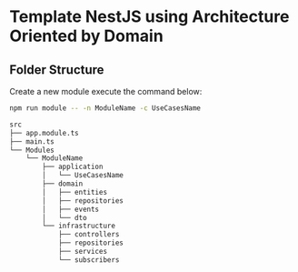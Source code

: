 # Template NestJS using Architecture Oriented by Domain

## Folder Structure

Create a new module execute the command below:

```bash
npm run module -- -n ModuleName -c UseCasesName
```

```bash
src
├── app.module.ts
├── main.ts
└── Modules
    └── ModuleName
        ├── application
        │   └── UseCasesName
        ├── domain
        │   ├── entities
        │   ├── repositories
        │   ├── events
        │   └── dto
        └── infrastructure
            ├── controllers
            ├── repositories
            ├── services
            └── subscribers

```
